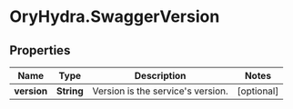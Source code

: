 # OryHydra.SwaggerVersion

## Properties
Name | Type | Description | Notes
------------ | ------------- | ------------- | -------------
**version** | **String** | Version is the service&#39;s version. | [optional] 


